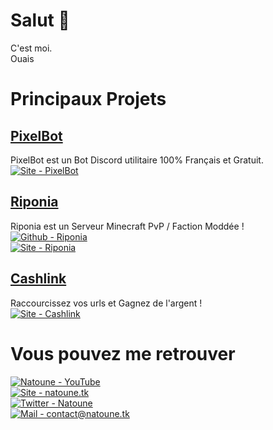 # Salut 👋
C'est moi.<br>
Ouais

# Principaux Projets
## [PixelBot](https://pixelbot.tk/)<br>
PixelBot est un Bot Discord utilitaire 100% Français et Gratuit.<br>
[![Site - PixelBot](https://img.shields.io/static/v1?label=Site&message=pixelbot.tk&color=orange)](https://pixelbot.tk)<br>
## [Riponia](https://riponia.tk/)<br>
Riponia est un Serveur Minecraft PvP / Faction Moddée !<br>
[![Github - Riponia](https://img.shields.io/static/v1?label=Github&message=Riponia&color=blue&logo=github)](https://github.com/Riponia)<br>
[![Site - Riponia](https://img.shields.io/static/v1?label=Site&message=riponia.tk&color=orange)](https://riponia.tk)<br>
## [Cashlink](https://cashlink.ml/)<br>
Raccourcissez vos urls et Gagnez de l'argent !<br>
[![Site - Cashlink](https://img.shields.io/static/v1?label=Site&message=cashlink.ml&color=orange)](https://cashlink.ml)<br>

# Vous pouvez me retrouver
[![Natoune - YouTube](https://img.shields.io/static/v1?label=Natoune&message=YouTube&color=red&logo=youtube)](https://www.youtube.com/channel/UCmiUA3YW05-F1rWzhDZMu_w)<br>
[![Site - natoune.tk](https://img.shields.io/static/v1?label=Site&message=natoune.tk&color=orange&logo=CodersRank)](https://natoune.tk/)<br>
[![Twitter - Natoune](https://img.shields.io/static/v1?label=Natoune&message=Twitter&color=blue&logo=twitter)](https://tiwtter.com/Nat0une/)<br>
[![Mail - contact@natoune.tk](https://img.shields.io/static/v1?label=Contact%20mail&message=contact@natoune.tk&color=lightgreen&logo=gmail)](mailto:contact@natoune.tk)

<!--
**Natoune/Natoune** is a ✨ _special_ ✨ repository because its `README.md` (this file) appears on your GitHub profile.

Here are some ideas to get you started:

- 🔭 I’m currently working on ...
- 🌱 I’m currently learning ...
- 👯 I’m looking to collaborate on ...
- 🤔 I’m looking for help with ...
- 💬 Ask me about ...
- 📫 How to reach me: ...
- 😄 Pronouns: ...
- ⚡ Fun fact: ...
-->

